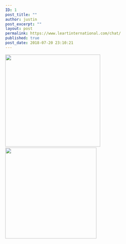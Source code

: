 ```yaml
---
ID: 1
post_title: ""
author: justin
post_excerpt: ""
layout: post
permalink: https://www.leartinternational.com/chat/
published: true
post_date: 2018-07-20 23:10:21
---
```

<img class="size-medium wp-image-103 alignnone" src="https://www.leartinternational.com/wordpress/wp-content/uploads/2018/07/logo-300x292.jpg" alt="" width="300" height="292" />   <img class=" wp-image-20 alignnone" src="https://www.leartinternational.com/wordpress/wp-content/uploads/2018/07/leart_logo.jpg" alt="" width="288" height="288" />
